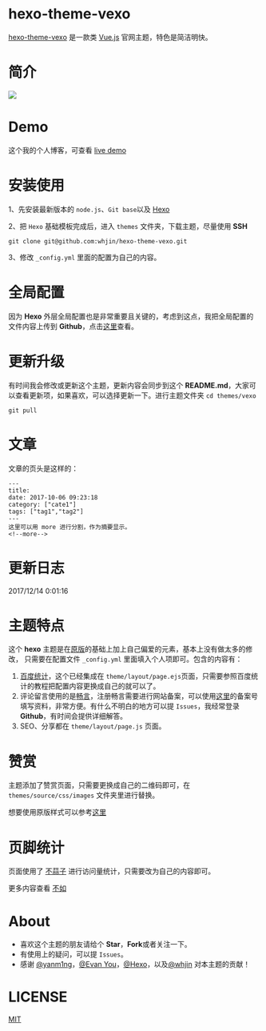 ﻿# hexo-theme-vexo

[hexo-theme-vexo](https://github.com/whjin/hexo-theme-vexo) 是一款类 [Vue.js](https://cn.vuejs.org) 官网主题，特色是简洁明快。

# 简介 #

![](http://file.muyutech.com/vexo.png)

# Demo #

这个我的个人博客，可查看 [live demo](https://whjin.github.io/)

# 安装使用 #

1、先安装最新版本的 `node.js`、`Git base`以及 [Hexo](http://ibruce.info/2013/11/22/hexo-your-blog/)

2、把 `Hexo` 基础模板完成后，进入 `themes` 文件夹，下载主题，尽量使用 **SSH** 

    git clone git@github.com:whjin/hexo-theme-vexo.git

3、修改 `_config.yml` 里面的配置为自己的内容。

# 全局配置 #

因为 **Hexo** 外层全局配置也是非常重要且关键的，考虑到这点，我把全局配置的文件内容上传到 **Github**，点击[这里](https://github.com/whjin/myBlog)查看。

# 更新升级 #

有时间我会修改或更新这个主题，更新内容会同步到这个 **README.md**，大家可以查看更新项，如果喜欢，可以选择更新一下。进行主题文件夹 `cd themes/vexo`

    git pull

# 文章 #

文章的页头是这样的：

    ---
    title: 
    date: 2017-10-06 09:23:18
    category: ["cate1"]
    tags: ["tag1","tag2"]
    ---
    这里可以用 more 进行分割，作为摘要显示。
    <!--more-->

# 更新日志 #

2017/12/14 0:01:16 

# 主题特点 #

这个 **hexo** 主题是在[原版](https://github.com/yanm1ng/hexo-theme-vexo)的基础上加上自己偏爱的元素，基本上没有做太多的修改， 只需要在配置文件 `_config.yml` 里面填入个人项即可。包含的内容有：

1. [百度统计](https://tongji.baidu.com/web/welcome/login)，这个已经集成在 `theme/layout/page.ejs`页面，只需要参照百度统计的教程把配置内容更换成自己的就可以了。
2. 评论留言使用的是[畅言](http://changyan.kuaizhan.com/)，注册畅言需要进行网站备案，可以使用[这里](http://bubuzou.com/)的备案号填写资料，非常方便。有什么不明白的地方可以提 `Issues`，我经常登录 **Github**，有时间会提供详细解答。
3. SEO、分享都在 `theme/layout/page.js` 页面。

# 赞赏 #

主题添加了赞赏页面，只需要更换成自己的二维码即可，在 `themes/source/css/images` 文件夹里进行替换。

想要使用原版样式可以参考[这里](https://github.com/yanm1ng/hexo-theme-vexo)

# 页脚统计 #

页面使用了 [不蒜子](http://busuanzi.ibruce.info/) 进行访问量统计，只需要改为自己的内容即可。

更多内容查看 [不如](http://ibruce.info/)

# About #

- 喜欢这个主题的朋友请给个 **Star**，**Fork**或者关注一下。
- 有使用上的疑问，可以提 `Issues`。
- 感谢 [@yanm1ng](https://github.com/yanm1ng)，[@Evan You](https://github.com/yyx990803)，[@Hexo](https://hexo.io/)，以及[@whjin](https://github.com/whjin) 对本主题的贡献！

# LICENSE #

[MIT](https://opensource.org/licenses/MIT)
